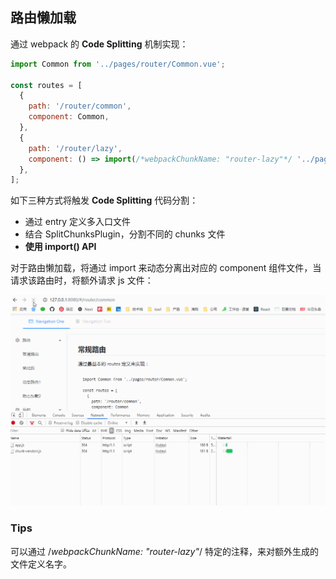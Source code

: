## 路由懒加载

通过 webpack 的 **Code Splitting** 机制实现：

```js
import Common from '../pages/router/Common.vue';

const routes = [
  {
    path: '/router/common',
    component: Common,
  },
  {
    path: '/router/lazy',
    component: () => import(/*webpackChunkName: "router-lazy"*/ '../pages/router/Lazy.vue'),
  },
];
```

如下三种方式将触发 **Code Splitting** 代码分割：

- 通过 entry 定义多入口文件
- 结合 SplitChunksPlugin，分割不同的 chunks 文件
- **使用 import() API**

对于路由懒加载，将通过 import 来动态分离出对应的 component 组件文件，当请求该路由时，将额外请求 js 文件：

![示意图](./lazy.gif)

### Tips

可以通过 /_webpackChunkName: "router-lazy"_/ 特定的注释，来对额外生成的文件定义名字。
